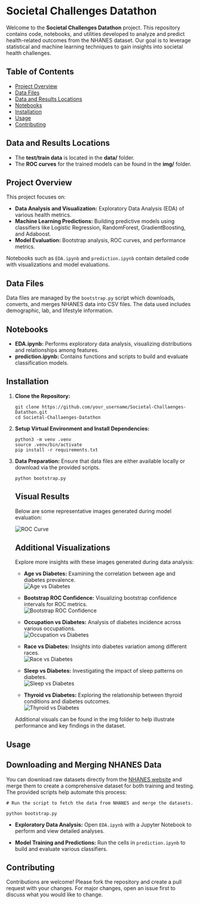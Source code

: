 # Societal Challenges Datathon

Welcome to the **Societal Challenges Datathon** project. This repository contains code, notebooks, and utilities developed to analyze and predict health-related outcomes from the NHANES dataset. Our goal is to leverage statistical and machine learning techniques to gain insights into societal health challenges.

## Table of Contents
- [Project Overview](#project-overview)
- [Data Files](#data-files)
- [Data and Results Locations](#data-and-results-locations)
- [Notebooks](#notebooks)
- [Installation](#installation)
- [Usage](#usage)
- [Contributing](#contributing)



## Data and Results Locations

- The **test/train data** is located in the **data/** folder.
- The **ROC curves** for the trained models can be found in the **img/** folder.

## Project Overview
This project focuses on:
- **Data Analysis and Visualization:** Exploratory Data Analysis (EDA) of various health metrics.
- **Machine Learning Predictions:** Building predictive models using classifiers like Logistic Regression, RandomForest, GradientBoosting, and Adaboost.
- **Model Evaluation:** Bootstrap analysis, ROC curves, and performance metrics.

Notebooks such as `EDA.ipynb` and `prediction.ipynb` contain detailed code with visualizations and model evaluations.

## Data Files
Data files are managed by the `bootstrap.py` script which downloads, converts, and merges NHANES data into CSV files. The data used includes demographic, lab, and lifestyle information.

## Notebooks
- **EDA.ipynb:** Performs exploratory data analysis, visualizing distributions and relationships among features.
- **prediction.ipynb:** Contains functions and scripts to build and evaluate classification models.

## Installation

1. **Clone the Repository:**
    ```
    git clone https://github.com/your_username/Societal-Challaenges-Datathon.git
    cd Societal-Challaenges-Datathon
    ```

2. **Setup Virtual Environment and Install Dependencies:**
    ```
    python3 -m venv .venv
    source .venv/bin/activate
    pip install -r requirements.txt
    ```

3. **Data Preparation:**
    Ensure that data files are either available locally or download via the provided scripts.
    ```
    python bootstrap.py
    ```

    ## Visual Results

    Below are some representative images generated during model evaluation:

    ![ROC Curve](img/ROC_curve.png)

    ## Additional Visualizations

    Explore more insights with these images generated during data analysis:

    - **Age vs Diabetes:** Examining the correlation between age and diabetes prevalence.  
        ![Age vs Diabetes](img/AgeVsDiabetes.png)

    - **Bootstrap ROC Confidence:** Visualizing bootstrap confidence intervals for ROC metrics.  
        ![Bootstrap ROC Confidence](img/Bootstrap_ROC_confint.png)



    - **Occupation vs Diabetes:** Analysis of diabetes incidence across various occupations.  
        ![Occupation vs Diabetes](img/OccupationVsDiabetes.png)

    - **Race vs Diabetes:** Insights into diabetes variation among different races.  
        ![Race vs Diabetes](img/RaceVsDiabetes.png)

    - **Sleep vs Diabetes:** Investigating the impact of sleep patterns on diabetes.  
        ![Sleep vs Diabetes](img/SleepvsDiabetes.png)

    - **Thyroid vs Diabetes:** Exploring the relationship between thyroid conditions and diabetes outcomes.  
        ![Thyroid vs Diabetes](img/ThyroidDiabetes.png)

    Additional visuals can be found in the img folder to help illustrate performance and key findings in the dataset.


## Usage
## Downloading and Merging NHANES Data

You can download raw datasets directly from the [NHANES website](https://www.cdc.gov/nchs/nhanes/index.htm) and merge them to create a comprehensive dataset for both training and testing. The provided scripts help automate this process:


    # Run the script to fetch the data from NHANES and merge the datasets.

    python bootstrap.py

    


- **Exploratory Data Analysis:**
  Open `EDA.ipynb` with a Jupyter Notebook to perform and view detailed analyses.
  
- **Model Training and Predictions:**
  Run the cells in `prediction.ipynb` to build and evaluate various classifiers.

## Contributing
Contributions are welcome! Please fork the repository and create a pull request with your changes. For major changes, open an issue first to discuss what you would like to change.

